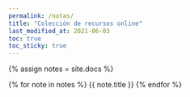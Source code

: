 ```yaml
---
permalink: /notas/
title: "Colección de recursos online"
last_modified_at: 2021-06-03
toc: true
toc_sticky: true
---
```


{% assign notes = site.docs %}

{% for note in notes %}
	{{ note.title }}
{% endfor %}